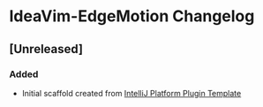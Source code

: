 <!-- Keep a Changelog guide -> https://keepachangelog.com -->

# IdeaVim-EdgeMotion Changelog

## [Unreleased]
### Added
- Initial scaffold created from [IntelliJ Platform Plugin Template](https://github.com/JetBrains/intellij-platform-plugin-template)
